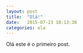 ```yaml
---
layout: post
title:  "Olá!"
date:   2015-07-23 10:13:38
categories: ola
---
```

Olá este é o primeiro post.
